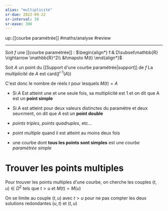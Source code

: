 ```yaml
---
alias: "multiplicité"
sr-due: 2022-09-22
sr-interval: 30
sr-ease: 308
---
```

up::[[courbe paramétrée]]
#maths/analyse #review 

----

Soit $f$ une [[courbe paramétrée]] :
$\begin{align*} f:& D\subset\mathbb{R} \rightarrow \mathbb{R}^2\\ &t\mapsto M(t)  \end{align*}$ 

Soit $A$ un point du [[Support d'une courbe paramétrée|support]] de $f$ 
La _multiplicité_ de $A$ est $\mathrm{card}(f^{-1}(A))$

C'est donc le nombre de réels $t$ pour lesquels $M(t) = A$


 - Si $A$ Est atteint une et une seule fois, sa multiplicité est $1$ et on dit que A est un **point simple**
 - Si $A$ est atteint pour deux valeurs distinctes du paramètre et deux seu∊ment, on dit que $A$ est un **point double**
 - _points triples_, _points quadruples_, etc...
 - _point multiple_ quand il est atteint au moins deux fois

 - une courbe dont **tous les points sont simples** est une _courbe paramétrée simple_

# Trouver les points multiples

Pour trouver les points multiples d'une courbe, on cherche les couples $(t,u)\in D^2$ tels que $t>u$ et $M(t)=M(u)$

On se limite au couple $(t,u)$ avec $t>u$ pour ne pas compter les deux solutions redondantes $(u,t)$ et $(t,u)$


